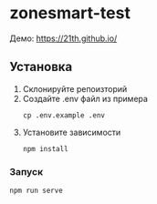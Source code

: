 # zonesmart-test
Демо: https://21th.github.io/

## Установка
1. Склонируйте репоизторий
1. Создайте .env файл из примера
    ```
    cp .env.example .env
    ```
1. Установите зависимости
    ```
    npm install
    ```

### Запуск
```
npm run serve
```
